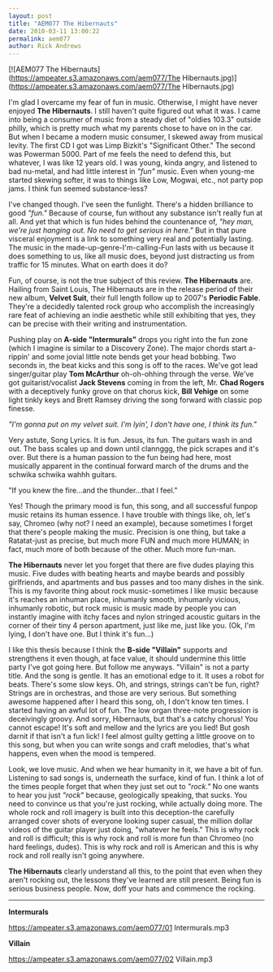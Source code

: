 ```yaml
---
layout: post
title: "AEM077 The Hibernauts"
date: 2010-03-11 13:00:22
permalink: aem077
author: Rick Andrews
---
```

[![AEM077 The Hibernauts](https://ampeater.s3.amazonaws.com/aem077/The Hibernauts.jpg)](https://ampeater.s3.amazonaws.com/aem077/The Hibernauts.jpg)

I'm glad I overcame my fear of fun in music. Otherwise, I might have never enjoyed **The Hibernauts**. I still haven't quite figured out what it was. I came into being a consumer of music from a steady diet of "oldies 103.3" outside philly, which is pretty much what my parents chose to have on in the car. But when I became a modern music consumer, I skewed away from musical levity. The first CD I got was Limp Bizkit's "Significant Other." The second was Powerman 5000. Part of me feels the need to defend this, but whatever, I was like 12 years old. I was young, kinda angry, and listened to bad nu-metal, and had little interest in _"fun"_ music. Even when young-me started skewing softer, it was to things like Low, Mogwai, etc., not party pop jams. I think fun seemed substance-less?

<!-- more -->

I've changed though. I've seen the funlight. There's a hidden brilliance to good _"fun."_ Because of course, fun without any substance isn't really fun at all. And yet that which is fun hides behind the countenance of, _"hey man, we're just hanging out. No need to get serious in here."_ But in that pure visceral enjoyment is a link to something very real and potentially lasting. The music in the made-up-genre-I'm-calling-Fun lasts with us because it does something to us, like all music does, beyond just distracting us from traffic for 15 minutes. What on earth does it do?

Fun, of course, is not the true subject of this review. **The Hibernauts** are. Hailing from Saint Louis, The Hibernauts are in the release period of their new album, **Velvet Suit**, their full length follow up to 2007's **Periodic Fable**. They're a decidedly talented rock group who accomplish the increasingly rare feat of achieving an indie aesthetic while still exhibiting that yes, they can be precise with their writing and instrumentation.

Pushing play on **A-side "Intermurals"** drops you right into the fun zone (which I imagine is similar to a Discovery Zone). The major chords start a-rippin' and some jovial little note bends get your head bobbing. Two seconds in, the beat kicks and this song is off to the races. We've got lead singer/guitar play **Tom McArthur** oh-oh-ohhing through the verse. We've got guitarist/vocalist **Jack Stevens** coming in from the left, Mr. **Chad Rogers** with a deceptively funky grove on that chorus kick, **Bill Vehige** on some light tinkly keys and Brett Ramsey driving the song forward with classic pop finesse.

_"I'm gonna put on my velvet suit. I'm lyin', I don't have one, I think its fun."_

Very astute, Song Lyrics. It is fun. Jesus, its fun. The guitars wash in and out. The bass scales up and down until clannggg, the pick scrapes and it's over. But there is a human passion to the fun being had here, most musically apparent in the continual forward march of the drums and the schwika schwika wahhh guitars.

"If you knew the fire...and the thunder...that I feel."

Yes! Though the primary mood is fun, this song, and all successful funpop music retains its human essence. I have trouble with things like, oh, let's say, Chromeo (why not? I need an example), because sometimes I forget that there's people making the music. Precision is one thing, but take a Ratatat-just as precise, but much more FUN and much more HUMAN; in fact, much more of both because of the other. Much more fun-man.

**The Hibernauts** never let you forget that there are five dudes playing this music. Five dudes with beating hearts and maybe beards and possibly girlfriends, and apartments and bus passes and too many dishes in the sink. This is my favorite thing about rock music-sometimes I like music because it's reaches an inhuman place, inhumanly smooth, inhumanly vicious, inhumanly robotic, but rock music is music made by people you can instantly imagine with itchy faces and nylon stringed acoustic guitars in the corner of their tiny 4 person apartment, just like me, just like you. (Ok, I'm lying, I don't have one. But I think it's fun...)

I like this thesis because I think the **B-side "Villain"** supports and strengthens it even though, at face value, it should undermine this little party I've got going here. But follow me anyways. "Villain" is not a party title. And the song is gentle. It has an emotional edge to it. It uses a robot for beats. There's some slow keys. Oh, and strings, strings can't be fun, right? Strings are in orchestras, and those are very serious. But something awesome happened after I heard this song, oh, I don't know ten times. I started having an awful lot of fun. The low organ three-note progression is deceivingly groovy. And sorry, Hibernauts, but that's a catchy chorus! You cannot escape! It's soft and mellow and the lyrics are you lied! But gosh darnit if that isn't a fun lick! I feel almost guilty getting a little groove on to this song, but when you can write songs and craft melodies, that's what happens, even when the mood is tempered.

Look, we love music. And when we hear humanity in it, we have a bit of fun. Listening to sad songs is, underneath the surface, kind of fun. I think a lot of the times people forget that when they just set out to _"rock."_ No one wants to hear you just _"rock"_ because, geologically speaking, that sucks. You need to convince us that you're just rocking, while actually doing more. The whole rock and roll imagery is built into this deception-the carefully arranged cover shots of everyone looking super casual, the million dollar videos of the guitar player just doing, "whatever he feels." This is why rock and roll is difficult; this is why rock and roll is more fun than Chromeo (no hard feelings, dudes). This is why rock and roll is American and this is why rock and roll really isn't going anywhere.

**The Hibernauts** clearly understand all this, to the point that even when they aren't rocking out, the lessons they've learned are still present. Being fun is serious business people. Now, doff your hats and commence the rocking.

---

**Intermurals**

https://ampeater.s3.amazonaws.com/aem077/01 Intermurals.mp3

**Villain**

https://ampeater.s3.amazonaws.com/aem077/02 Villain.mp3

